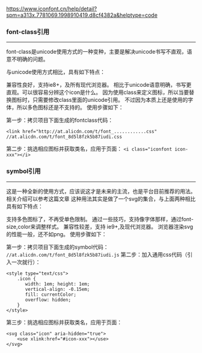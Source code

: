 https://www.iconfont.cn/help/detail?spm=a313x.7781069.1998910419.d8cf4382a&helptype=code



### font-class引用
---- 
font-class是unicode使用方式的一种变种，主要是解决unicode书写不直观，语意不明确的问题。

与unicode使用方式相比，具有如下特点：

兼容性良好，支持ie8+，及所有现代浏览器。
相比于unicode语意明确，书写更直观。可以很容易分辨这个icon是什么。
因为使用class来定义图标，所以当要替换图标时，只需要修改class里面的unicode引用。
不过因为本质上还是使用的字体，所以多色图标还是不支持的。
使用步骤如下：

第一步：拷贝项目下面生成的fontclass代码：
```
<link href="http://at.alicdn.com/t/font_............css"
//at.alicdn.com/t/font_8d5l8fzk5b87iudi.css
```
第二步：挑选相应图标并获取类名，应用于页面：
`<i class="iconfont icon-xxx"></i>`


### symbol引用
----
这是一种全新的使用方式，应该说这才是未来的主流，也是平台目前推荐的用法。相关介绍可以参考这篇文章 这种用法其实是做了一个svg的集合，与上面两种相比具有如下特点：

支持多色图标了，不再受单色限制。
通过一些技巧，支持像字体那样，通过font-size,color来调整样式。
兼容性较差，支持 ie9+,及现代浏览器。
浏览器渲染svg的性能一般，还不如png。
使用步骤如下：

第一步：拷贝项目下面生成的symbol代码：
`//at.alicdn.com/t/font_8d5l8fzk5b87iudi.js`
第二步：加入通用css代码（引入一次就行）：
```
<style type="text/css">
    .icon {
       width: 1em; height: 1em;
       vertical-align: -0.15em;
       fill: currentColor;
       overflow: hidden;
    }
</style>
```
第三步：挑选相应图标并获取类名，应用于页面：
```
<svg class="icon" aria-hidden="true">
    <use xlink:href="#icon-xxx"></use>
</svg>
```